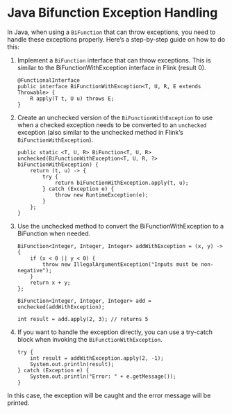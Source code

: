 # Java Bifunction Exception Handling
 
 In Java, when using a `BiFunction` that can throw exceptions, you need to handle these exceptions properly. Here’s a step-by-step guide on how to do this:
 
 1. Implement a `BiFunction` interface that can throw exceptions. This is similar to the BiFunctionWithException interface in Flink (result 0).
 
		@FunctionalInterface
		public interface BiFunctionWithException<T, U, R, E extends Throwable> {
			R apply(T t, U u) throws E;
		}
 
 2. Create an unchecked version of the `BiFunctionWithException` to use when a checked exception needs to be converted to an `unchecked` exception (also similar to the unchecked method in Flink’s `BiFunctionWithException`).

		public static <T, U, R> BiFunction<T, U, R> unchecked(BiFunctionWithException<T, U, R, ?> biFunctionWithException) {
			return (t, u) -> {
				try {
					return biFunctionWithException.apply(t, u);
				} catch (Exception e) {
					throw new RuntimeException(e);
				}
			};
		}

 3. Use the unchecked method to convert the BiFunctionWithException to a BiFunction when needed.

		BiFunction<Integer, Integer, Integer> addWithException = (x, y) -> {
			if (x < 0 || y < 0) {
				throw new IllegalArgumentException("Inputs must be non-negative");
			}
			return x + y;
		};

		BiFunction<Integer, Integer, Integer> add = unchecked(addWithException);

		int result = add.apply(2, 3); // returns 5

 4. If you want to handle the exception directly, you can use a try-catch block when invoking the `BiFunctionWithException`.

		try {
			int result = addWithException.apply(2, -1);
			System.out.println(result);
		} catch (Exception e) {
			System.out.println("Error: " + e.getMessage());
		}

 In this case, the exception will be caught and the error message will be printed.